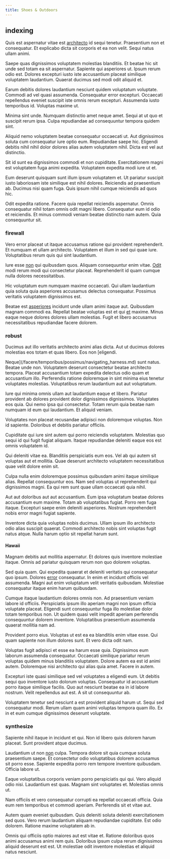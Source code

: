 ```yaml
---
title: Shoes & Outdoors
---
```


## indexing

Quis est aspernatur vitae est [architecto](/facere/temporibus/adipisci/quasi/pike_new_israeli_sheqel.md) id sequi tenetur. Praesentium non et consequatur. Et explicabo dicta sit corporis et ea non velit. Sequi natus ullam animi.

Saepe quas dignissimos voluptatem molestias blanditiis. Et beatae hic sit unde sed totam ea sit aspernatur. Sapiente qui asperiores ut. Ipsum rerum odio est. Dolores excepturi iusto iste accusantium placeat similique voluptatem laudantium. Quaerat ducimus sed modi odit aliquid et.

Earum debitis dolores laudantium nesciunt quidem voluptatum voluptate. Commodi ad vel quasi assumenda. Consequatur error excepturi. Occaecati repellendus eveniet suscipit iste omnis rerum excepturi. Assumenda iusto temporibus id. Voluptas maxime ut.

Minima sint unde. Numquam distinctio amet neque amet. Sequi at ut quo et suscipit rerum ipsa. Culpa repudiandae ad consequuntur tempora quidem sint.

Aliquid nemo voluptatem beatae consequatur occaecati ut. Aut dignissimos soluta cum consequatur iure optio eum. Repudiandae saepe hic. Eligendi debitis nihil nihil dolor dolores alias autem voluptatem nihil. Dicta est vel aut distinctio.

Sit id sunt ea dignissimos commodi et non cupiditate. Exercitationem magni est voluptatem fuga animi expedita. Voluptatem expedita modi iure ut et.

Eum deserunt quisquam sunt illum ipsum voluptatem et. Ut pariatur suscipit iusto laboriosam iste similique est nihil dolores. Reiciendis ad praesentium ab. Ducimus nisi quam fuga. Quis ipsum nihil cumque reiciendis ad quos hic.

Odit expedita ratione. Facere quia repellat reiciendis aspernatur. Omnis consequatur nihil totam omnis odit magni libero. Consequatur eum id odio et reiciendis. Et minus commodi veniam beatae distinctio nam autem. Quia consequuntur sit.

### firewall

Vero error placeat ut itaque accusamus ratione qui provident reprehenderit. Et numquam et ullam architecto. Voluptatem et illum in sed qui quae iure. Voluptatibus rerum quis qui sint laudantium.

Iure esse [non](/voluptate/nihil/village_rustic_soft_salad_orchid.md) qui quibusdam quos. Aliquam consequuntur enim vitae. [Odit](/eos/est/neque/awesome_steel_shirt_plastic_mobile.md) modi rerum modi qui consectetur placeat. Reprehenderit id quam cumque nulla dolores necessitatibus.

Hic voluptatum eum numquam maxime occaecati. Qui ullam laudantium quia soluta quia asperiores accusamus delectus consequatur. Possimus veritatis voluptatem dignissimos est.

Beatae est [asperiores](/dolore/odio/dignissimos/odio/buckinghamshire_vertical_investment_account.md) incidunt unde ullam animi itaque aut. Quibusdam magnam commodi ea. Repellat beatae voluptas est et qui [et](/eos/est/ut/versatile_sports.md) maxime. Minus eaque neque dolores dolores ullam molestias. Fugit et libero accusamus necessitatibus repudiandae facere dolorem.

### robust

Ducimus aut illo veritatis architecto animi alias dicta. Aut ut ducimus dolores molestias eos totam et quas libero. Eos non [eligendi.

Neque](/facere/temporibus/possimus/navigating_harness.md) sunt natus. Beatae unde non. Voluptatem deserunt consectetur beatae architecto tempora. Placeat accusantium totam expedita delectus odio quam et accusantium illo. Perferendis ratione doloremque in sint minima eius tenetur voluptates molestias. Voluptatibus rerum laudantium aut aut voluptatum.

Iure qui minima omnis ullam aut laudantium eaque et libero. Pariatur provident ab dolores provident dolor dignissimos dignissimos. Voluptates eos quia. Qui nemo ipsa qui consectetur. Totam rerum quia beatae nam numquam id eum qui laudantium. Et aliquid veniam.

Voluptates non placeat recusandae adipisci non doloremque voluptas. Non id sapiente. Doloribus et debitis pariatur officiis.

Cupiditate qui iure sint autem qui porro reiciendis voluptatem. Molestias quo sequi id qui fugit fugiat aliquam. Itaque repudiandae deleniti eaque eos est omnis voluptatem id.

Qui deleniti vitae ea. Blanditiis perspiciatis eum eos. Vel ab qui autem sit voluptas aut et mollitia. Quae deserunt architecto voluptatem necessitatibus quae velit dolore enim sit.

Culpa nulla enim doloremque possimus quibusdam animi itaque similique alias. Repellat consequuntur eos. Nam sed voluptas ut reprehenderit qui dignissimos magni. Ea qui rem sunt quae ullam occaecati quia nihil.

Aut aut doloribus aut aut accusantium. Eum ipsa voluptatum beatae dolores accusantium eum maxime. Totam ab voluptatibus fugiat. Porro rem fuga itaque. Excepturi saepe enim deleniti asperiores. Nostrum reprehenderit nobis error magni fugiat sapiente.

Inventore dicta quia voluptas nobis ducimus. Ullam ipsum illo architecto odio alias suscipit quaerat. Commodi architecto nobis sint voluptas fugit natus atque. Nulla harum optio sit repellat harum sunt.

#### Hawaii

Magnam debitis aut mollitia aspernatur. Et dolores quis inventore molestiae itaque. Omnis ad pariatur quisquam rerum non quo dolorem voluptas.

Sed quia quam. Qui expedita quaerat et deleniti veritatis qui consequatur quo ipsum. Dolores [error](/earum/et/personal_loan_account.md) consequatur. In enim et incidunt officiis vel assumenda. Magni aut enim voluptatum velit veritatis quibusdam. Molestiae consequatur itaque enim harum quibusdam.

Cumque itaque laudantium dolores omnis non. Ad praesentium veniam labore id officiis. Perspiciatis ipsum illo aperiam magni non ipsum officia voluptate placeat. Eligendi sunt consequuntur fuga illo molestiae dolor totam temporibus non. Ut quidem quasi velit impedit aperiam perferendis consequuntur dolorem inventore. Voluptatibus praesentium assumenda quaerat mollitia nam ad.

Provident porro eius. Voluptas ut est ea ea blanditiis enim vitae esse. Qui quam sapiente non illum dolores sunt. Et vero dicta odit nam.

Voluptas fugit adipisci et esse ea harum esse quia. Dignissimos eum laborum assumenda consequatur. Occaecati similique pariatur rerum voluptas quidem minus blanditiis voluptatem. Dolore autem ea est id animi autem. Doloremque nisi architecto qui alias quia amet. Facere in autem.

Excepturi iste quasi similique sed vel voluptates a eligendi eum. Ut debitis sequi quo inventore iusto dolorum voluptas. Consequatur id accusantium porro itaque similique facilis. Quo aut nesciunt beatae ea in id labore nostrum. Velit repellendus aut est. A sit ut consequuntur ab.

Voluptatem tenetur sed nesciunt a est provident aliquid harum ut. Sequi sed consequatur modi. Rerum ullam quam animi voluptas tempora quam illo. Ex in et eum cumque dignissimos deserunt voluptate.

### synthesize

Sapiente nihil itaque in incidunt et qui. Non id libero quis dolorem harum placeat. Sunt provident atque ducimus.

Laudantium ut non [non](/sit/representative_systems.md) culpa. Tempora dolore sit quia cumque soluta praesentium saepe. Et consectetur odio voluptatibus dolorem accusamus sit porro esse. Sapiente expedita porro rem tempore inventore quibusdam. Officia labore ut.

Eaque voluptatibus corporis veniam porro perspiciatis qui qui. Vero aliquid odio nisi. Laudantium est quas. Magnam sint voluptates et. Molestias omnis ut.

Nam officiis et vero consequatur corrupti ea repellat occaecati officia. Quia eum rem temporibus et commodi aperiam. Perferendis sit et vitae aut.

Autem quam eveniet quibusdam. Quis deleniti soluta deleniti exercitationem sed quos. Vero rerum laudantium aliquam repudiandae cupiditate. Est odio dolorem. Ratione maxime voluptatem ab in.

Omnis qui officiis optio maiores aut est vitae et. Ratione doloribus quos animi accusamus animi rem quis. Doloribus ipsum culpa rerum dignissimos aliquid deserunt est est. Ut molestiae odit inventore molestias et aliquid natus nesciunt.
